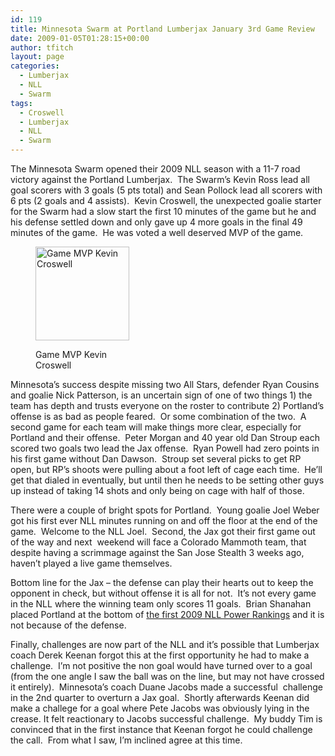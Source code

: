```yaml
---
id: 119
title: Minnesota Swarm at Portland Lumberjax January 3rd Game Review
date: 2009-01-05T01:28:15+00:00
author: tfitch
layout: page
categories:
  - Lumberjax
  - NLL
  - Swarm
tags:
  - Croswell
  - Lumberjax
  - NLL
  - Swarm
---
```

The Minnesota Swarm opened their 2009 NLL season with a 11-7 road victory against the Portland Lumberjax.  The Swarm&#8217;s Kevin Ross lead all goal scorers with 3 goals (5 pts total) and Sean Pollock lead all scorers with 6 pts (2 goals and 4 assists).  Kevin Croswell, the unexpected goalie starter for the Swarm had a slow start the first 10 minutes of the game but he and his defense settled down and only gave up 4 more goals in the final 49 minutes of the game.  He was voted a well deserved MVP of the game.<figure id="attachment_120" aria-describedby="caption-attachment-120" style="width: 150px" class="wp-caption alignright">

[<img class="size-thumbnail wp-image-120" title="kevin_croswell" src="http://www.thestealthdragon.com/wp-content/uploads/2009/01/kevin_croswell-150x150.jpg" alt="Game MVP Kevin Croswell" width="150" height="150" />](http://www.thestealthdragon.com/wp-content/uploads/2009/01/kevin_croswell.jpg)<figcaption id="caption-attachment-120" class="wp-caption-text">Game MVP Kevin Croswell</figcaption></figure> 

Minnesota&#8217;s success despite missing two All Stars, defender Ryan Cousins and goalie Nick Patterson, is an uncertain sign of one of two things 1) the team has depth and trusts everyone on the roster to contribute 2) Portland&#8217;s offense is as bad as people feared.  Or some combination of the two.  A second game for each team will make things more clear, especially for Portland and their offense.  Peter Morgan and 40 year old Dan Stroup each scored two goals two lead the Jax offense.  Ryan Powell had zero points in his first game without Dan Dawson.  Stroup set several picks to get RP open, but RP&#8217;s shoots were pulling about a foot left of cage each time.  He&#8217;ll get that dialed in eventually, but until then he needs to be setting other guys up instead of taking 14 shots and only being on cage with half of those.

There were a couple of bright spots for Portland.  Young goalie Joel Weber got his first ever NLL minutes running on and off the floor at the end of the game.  Welcome to the NLL Joel.  Second, the Jax got their first game out of the way and next  weekend will face a Colorado Mammoth team, that despite having a scrimmage against the San Jose Stealth 3 weeks ago, haven&#8217;t played a live game themselves.

Bottom line for the Jax &#8211; the defense can play their hearts out to keep the opponent in check, but without offense it is all for not.  It&#8217;s not every game in the NLL where the winning team only scores 11 goals.  Brian Shanahan placed Portland at the bottom of <a href="http://www.nllinsider.com/2009/01/04/nll-power-rankings-week-1/" target="_blank" rel="noopener noreferrer">the first 2009 NLL Power Rankings</a> and it is not because of the defense.

Finally, challenges are now part of the NLL and it&#8217;s possible that Lumberjax coach Derek Keenan forgot this at the first opportunity he had to make a challenge.  I&#8217;m not positive the non goal would have turned over to a goal (from the one angle I saw the ball was on the line, but may not have crossed it entirely).  Minnesota&#8217;s coach Duane Jacobs made a successful  challenge in the 2nd quarter to overturn a Jax goal.  Shortly afterwards Keenan did make a challege for a goal where Pete Jacobs was obviously lying in the crease. It felt reactionary to Jacobs successful challenge.  My buddy Tim is convinced that in the first instance that Keenan forgot he could challenge the call.  From what I saw, I&#8217;m inclined agree at this time.
